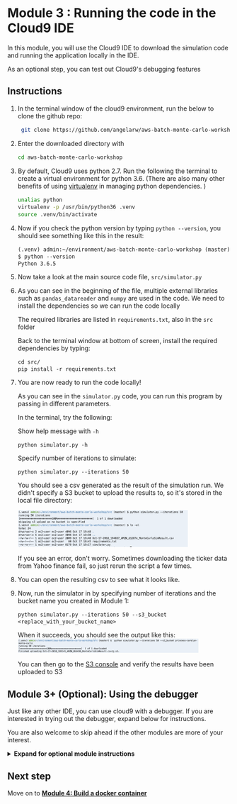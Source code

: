 # Module 3 : Running the code in the Cloud9 IDE

In this module, you will use the Cloud9 IDE to download the simulation code and running the application locally in the IDE. 

As an optional step, you can test out Cloud9's debugging features

## Instructions

1. In the terminal window of the cloud9 environment, run the below to clone the github repo:

	```bash
	 git clone https://github.com/angelarw/aws-batch-monte-carlo-workshop
	```
	
1. Enter the downloaded directory with 

	```bash
	cd aws-batch-monte-carlo-workshop
	```
	
1. By default, Cloud9 uses python 2.7. Run the following the terminal to create a virtual environment for python 3.6. (There are also many other benefits of using [virtualenv](https://virtualenv.pypa.io/en/stable/) in managing python dependencies. )

	```bash
	unalias python
	virtualenv -p /usr/bin/python36 .venv
	source .venv/bin/activate
	```
	
1. Now if you check the python version by typing `python --version`, you should see something like this in the result:
	
	```
	(.venv) admin:~/environment/aws-batch-monte-carlo-workshop (master) $ python --version                          
	Python 3.6.5
	```
	
1. Now take a look at the main source code file, `src/simulator.py`
		
1. As you can see in the beginning of the file, multiple external libraries such as `pandas_datareader` and `numpy` are used in the code. We need to install the dependencies so we can run the code locally

	The required libraries are listed in `requirements.txt`, also in the `src` folder
	
	Back to the terminal window at bottom of screen, install the required dependencies by typing:
	
	```
	cd src/
	pip install -r requirements.txt 
	```

1. You are now ready to run the code locally! 

	As you can see in the `simulator.py` code, you can run this program by passing in different parameters. 
	
	In the terminal, try the following: 
	
	Show help message with `-h`
	
	```
	python simulator.py -h
	```

	Specify number of iterations to simulate: 
	
	```
	python simulator.py --iterations 50
	```
	
	You should see a csv generated as the result of the simulation run. We didn't specify a S3 bucket to upload the results to, so it's stored in the local file directory: 
	
	<img src="images/local-results-with-ls.png" width="80%">
	
	
	If you see an error, don't worry. Sometimes downloading the ticker data from Yahoo finance fail, so just rerun the script a few times.
	
1. You can open the resulting csv to see what it looks like. 
	
1.	Now, run the simulator in by specifying number of iterations and the bucket name you created in Module 1:
	
	```
	python simulator.py --iterations 50 --s3_bucket <replace_with_your_bucket_name>
	```

	When it succeeds, you should see the output like this:
	<img src="images/uploading-to-s3-cmd.png" width="85%">
	
	You can then go to the [S3 console](https://console.aws.amazon.com/s3/home) and verify the results have been uploaded to S3
	
## Module 3+ (Optional): Using the debugger 

Just like any other IDE, you can use cloud9 with a debugger. If you are interested in trying out the debugger, expand below for instructions. 

You are also welcome to skip ahead if the other modules are more of your interest. 
	

<details>
<summary><strong>Expand for optional module instructions</strong></summary><p>


1. In the cloud9 terminal, install the ikp3db debugger library 

	```
	pip install ikp3db;
	```

	> Cloud9 comes preinstalled with python debugger. However, since we are using virtualenv to manage our python dependencies, it creates a separate python runtime environment that we need to install the debugger for. 
	
1. Use the **Python 3 runner** to run `simulator.py`
	
	ensure  `simulator.py` is currently open, then go to **Run** --> **Run With** --> select **Python 3 **

	<img src="images/select-runner-python3.png" width="60%"/>
	
1. Because our dependency libraries are installed with virtual env, the default runner is going to throw an error. Click on the **Runner** button to choose **Edit Runner**

	<img src="images/edit-runner.png" width="90%"/>

1. You should see `Python 3.run` config file open up. Instead of overriding the default runner config, let's create a new configuration. 

1. First, copy the full content of the `Python 3.run` config file, then click on the Runner button again, and select "New Runner" this time 

	<img src="images/copy-python3-runner-config.png" width="90%"/>
	
1. Paste in the content copied from  `Python 3.run` file and add in these lines to the script section:

	```
    "echo using virtual env",
    "source /home/ec2-user/environment/aws-batch-monte-carlo-workshop/.venv/bin/activate",
    "echo `python --version`",

	```

	<img src="images/paste-in-runner-config.png"  width="80%"/>
	
	Save it and give it a name
	
	<img src="images/custom-runner.png"  width="50%"/>
	
1. You can now set up some breakpoints in the code, ensure the "**debug**" button is on (the green bug button) and choose the custom runner you just created, and start debugging the application! 

	<img src="images/debug-mode.png"  width="50%"/>
	
</details>


## Next step

Move on to [**Module 4: Build a docker container**](./Module4.md)
